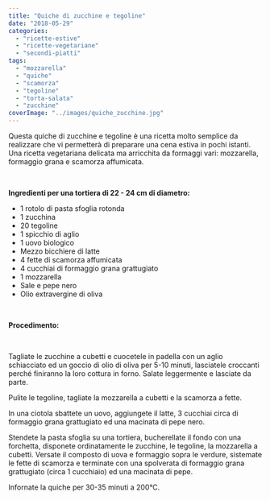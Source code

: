 ```yaml
---
title: "Quiche di zucchine e tegoline"
date: "2018-05-29"
categories: 
  - "ricette-estive"
  - "ricette-vegetariane"
  - "secondi-piatti"
tags: 
  - "mozzarella"
  - "quiche"
  - "scamorza"
  - "tegoline"
  - "torta-salata"
  - "zucchine"
coverImage: "../images/quiche_zucchine.jpg"
---
```


Questa quiche di zucchine e tegoline è una ricetta molto semplice da realizzare che vi permetterà di preparare una cena estiva in pochi istanti. Una ricetta vegetariana delicata ma arricchita da formaggi vari: mozzarella, formaggio grana e scamorza affumicata.

 

**Ingredienti per una tortiera di 22 - 24 cm di diametro:**

- 1 rotolo di pasta sfoglia rotonda
- 1 zucchina
- 20 tegoline
- 1 spicchio di aglio
- 1 uovo biologico
- Mezzo bicchiere di latte
- 4 fette di scamorza affumicata
- 4 cucchiai di formaggio grana grattugiato
- 1 mozzarella
- Sale e pepe nero
- Olio extravergine di oliva

 

**Procedimento:**

 

Tagliate le zucchine a cubetti e cuocetele in padella con un aglio schiacciato ed un goccio di olio di oliva per 5-10 minuti, lasciatele croccanti perché finiranno la loro cottura in forno. Salate leggermente e lasciate da parte.

Pulite le tegoline, tagliate la mozzarella a cubetti e la scamorza a fette.

In una ciotola sbattete un uovo, aggiungete il latte, 3 cucchiai circa di formaggio grana grattugiato ed una macinata di pepe nero.

Stendete la pasta sfoglia su una tortiera, bucherellate il fondo con una forchetta, disponete ordinatamente le zucchine, le tegoline, la mozzarella a cubetti. Versate il composto di uova e formaggio sopra le verdure, sistemate le fette di scamorza e terminate con una spolverata di formaggio grana grattugiato (circa 1 cucchiaio) ed una macinata di pepe.

Infornate la quiche per 30-35 minuti a 200°C.

